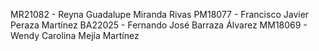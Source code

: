 MR21082 - Reyna Guadalupe Miranda Rivas
PM18077 - Francisco Javier Peraza Martínez
BA22025 - Fernando José Barraza Álvarez
MM18069 - Wendy Carolina Mejía Martínez